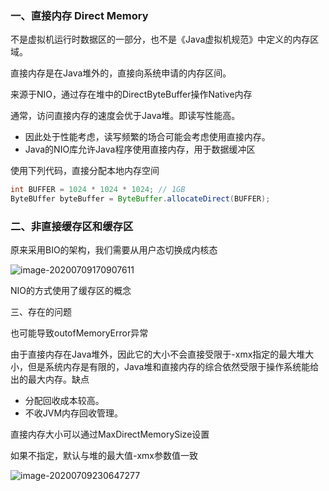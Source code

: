 ### 一、直接内存 Direct Memory

不是虚拟机运行时数据区的一部分，也不是《Java虚拟机规范》中定义的内存区域。

直接内存是在Java堆外的，直接向系统申请的内存区间。

来源于NIO，通过存在堆中的DirectByteBuffer操作Native内存

通常，访问直接内存的速度会优于Java堆。即读写性能高。

- 因此处于性能考虑，读写频繁的场合可能会考虑使用直接内存。
- Java的NIO库允许Java程序使用直接内存，用于数据缓冲区

使用下列代码，直接分配本地内存空间

```java
int BUFFER = 1024 * 1024 * 1024; // 1GB
ByteBUffer byteBuffer = ByteBuffer.allocateDirect(BUFFER);
```

### 二、非直接缓存区和缓存区

原来采用BIO的架构，我们需要从用户态切换成内核态

![image-20200709170907611](https://blog-1257196793.cos.ap-beijing.myqcloud.com/image-20200709170907611.png)

NIO的方式使用了缓存区的概念

三、存在的问题

也可能导致outofMemoryError异常

由于直接内存在Java堆外，因此它的大小不会直接受限于-xmx指定的最大堆大小，但是系统内存是有限的，Java堆和直接内存的综合依然受限于操作系统能给出的最大内存。缺点

- 分配回收成本较高。
- 不收JVM内存回收管理。

直接内存大小可以通过MaxDirectMemorySize设置

如果不指定，默认与堆的最大值-xmx参数值一致

![image-20200709230647277](https://blog-1257196793.cos.ap-beijing.myqcloud.com/image-20200709230647277.png)


